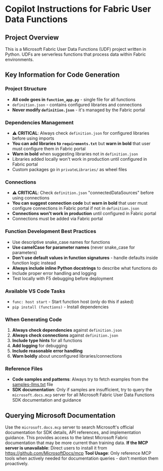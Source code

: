 # Copilot Instructions for Fabric User Data Functions

## Project Overview
This is a Microsoft Fabric User Data Functions (UDF) project written in Python. UDFs are serverless functions that process data within Fabric environments.

## Key Information for Code Generation

### Project Structure
- **All code goes in `function_app.py`** - single file for all functions
- `definition.json` - contains configured libraries and connections
- **Never modify `definition.json`** - it's managed by the Fabric portal

### Dependencies Management
- **⚠️ CRITICAL**: Always check `definition.json` for configured libraries before using imports
- **You can add libraries to `requirements.txt`** but **warn in bold** that user must configure them in Fabric portal
- **Warn in bold** when suggesting libraries not in `definition.json`
- Libraries added locally won't work in production until configured in Fabric portal
- Custom packages go in `privateLibraries/` as wheel files

### Connections
- **⚠️ CRITICAL**: Check `definition.json` "connectedDataSources" before using connections
- **You can suggest connection code** but **warn in bold** that user must configure connections in Fabric portal if not in `definition.json`
- **Connections won't work in production** until configured in Fabric portal
- Connections must be added via Fabric portal

### Function Development Best Practices
- Use descriptive snake_case names for functions
- **Use camelCase for parameter names** (never snake_case for parameters)
- **Don't use default values in function signatures** - handle defaults inside function logic instead
- **Always include inline Python docstrings** to describe what functions do
- Include proper error handling and logging
- Test locally with F5 debugging before deployment

### Available VS Code Tasks
- `func: host start` - Start function host (only do this if asked)
- `pip install (functions)` - Install dependencies

### When Generating Code
1. **Always check dependencies** against `definition.json`
2. **Always check connections** against `definition.json`
3. **Include type hints** for all functions
4. **Add logging** for debugging
5. **Include reasonable error handling**
6. **Warn boldly** about unconfigured libraries/connections

### Reference Files
- **Code samples and patterns**: Always try to fetch examples from the [samples-llms.txt](https://raw.githubusercontent.com/microsoft/fabric-user-data-functions-samples/refs/heads/main/PYTHON/samples-llms.txt) file
- **SDK documentation**: Only if samples are insufficient, try to query the `microsoft.docs.mcp` server for all Microsoft Fabric User Data Functions SDK documentation and guidance

## Querying Microsoft Documentation
Use the `microsoft.docs.mcp` server to search Microsoft's official documentation for SDK details, API references, and implementation guidance. This provides access to the latest Microsoft Fabric documentation that may be more current than training data.
**If the MCP server is unavailable**: Direct users to install it from https://github.com/MicrosoftDocs/mcp
**Tool Usage**: Only reference MCP tools when actively needed for documentation queries - don't mention them proactively.
